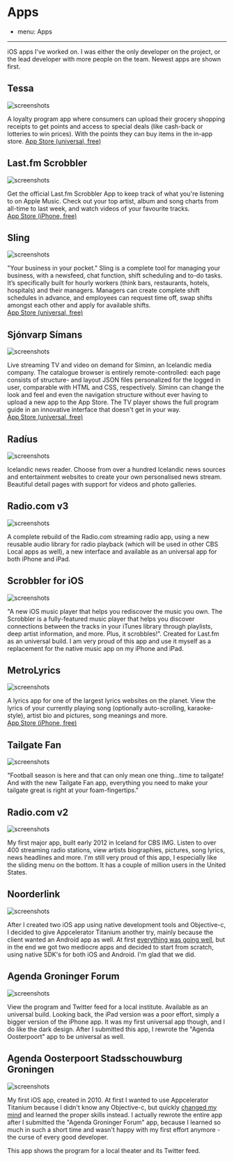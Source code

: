 # Apps
- menu: Apps
---------------------

iOS apps I've worked on. I was either the only developer on the project, or the lead developer with more people on the team. Newest apps are shown first.

## Tessa
![screenshots](tessa.png)

A loyalty program app where consumers can upload their grocery shopping receipts to get points and access to special deals (like cash-back or lotteries to win prices). With the points they can buy items in the in-app store.
[App Store (universal, free)](https://itunes.apple.com/nl/app/tessa-sparen-voor-korting/id1159009842?l=en&mt=8)


## Last.fm Scrobbler
![screenshots](lastfm.jpg)

Get the official Last.fm Scrobbler App to keep track of what you're listening to on Apple Music. Check out your top artist, album and song charts from all-time to last week, and watch videos of your favourite tracks.  
[App Store (iPhone, free)](https://itunes.apple.com/us/app/last-fm-scrobbler/id1188681944?ls=1&mt=8)


## Sling
![screenshots](sling.png)

"Your business in your pocket." Sling is a complete tool for managing your business, with a newsfeed, chat function, shift scheduling and to-do tasks. It’s specifically built for hourly workers (think bars, restaurants, hotels, hospitals) and their managers. Managers can create complete shift schedules in advance, and employees can request time off, swap shifts amongst each other and apply for available shifts.  
[App Store (universal, free)](https://itunes.apple.com/us/app/sling-stay-in-sync-your-team/id922995624?mt=8)


## Sjónvarp Símans
![screenshots](sjonvarp.jpg)

Live streaming TV and video on demand for Síminn, an Icelandic media company. The catalogue browser is entirely remote-controlled: each page consists of structure- and layout JSON files personalized for the logged in user, comparable with HTML and CSS, respectively. Síminn can change the look and feel and even the navigation structure without ever having to upload a new app to the App Store. The TV player shows the full program guide in an innovative interface that doesn't get in your way.  
[App Store (universal, free)](https://itunes.apple.com/app/sjonvarp-simans/id724740942?mt=8)


## Radíus
![screenshots](radius.jpg)

Icelandic news reader. Choose from over a hundred Icelandic news sources and entertainment websites to create your own personalised news stream. Beautiful detail pages with support for videos and photo galleries.


## Radio.com v3
![screenshots](radio3.jpg)

A complete rebuild of the Radio.com streaming radio app, using a new reusable audio library for radio playback (which will be used in other CBS Local apps as well), a new interface and available as an universal app for both iPhone and iPad.


## Scrobbler for iOS
![screenshots](scrobbler.jpg)

"A new iOS music player that helps you rediscover the music you own. The Scrobbler is a fully-featured music player that helps you discover connections between the tracks in your iTunes library through playlists, deep artist information, and more. Plus, it scrobbles!". Created for Last.fm as an universal build. I am very proud of this app and use it myself as a replacement for the native music app on my iPhone and iPad.


## MetroLyrics
![screenshots](metrolyrics.jpg)

A lyrics app for one of the largest lyrics websites on the planet. View the lyrics of your currently playing song (optionally auto-scrolling, karaoke-style), artist bio and pictures, song meanings and more.  
[App Store (iPhone, free)](https://itunes.apple.com/app/metrolyrics/id547825550)


## Tailgate Fan
![screenshots](tailgate.jpg)

"Football season is here and that can only mean one thing...time to tailgate! And with the new Tailgate Fan app, everything you need to make your tailgate great is right at your foam-fingertips."


## Radio.com v2
![screenshots](radio2.jpg)

My first major app, built early 2012 in Iceland for CBS IMG. Listen to over 400 streaming radio stations, view artists biographies, pictures, song lyrics, news headlines and more. I'm still very proud of this app, I especially like the sliding menu on the bottom. It has a couple of million users in the United States.


## Noorderlink
![screenshots](noorderlink.jpg)

After I created two iOS app using native development tools and Objective-c, I decided to give Appcelerator Titanium another try, mainly because the client wanted an Android app as well. At first [everything was going well](/articles/2010/11/09/once-again-i-turn-appcelerator/), but in the end we got two mediocre apps and decided to start from scratch, using native SDK's for both iOS and Android. I'm glad that we did.


## Agenda Groninger Forum
![screenshots](forum.jpg)

View the program and Twitter feed for a local institute. Available as an universal build. Looking back, the iPad version was a poor effort, simply a bigger version of the iPhone app. It was my first universal app though, and I do like the dark design. After I submitted this app, I rewrote the "Agenda Oosterpoort" app to be universal as well.


## Agenda Oosterpoort Stadsschouwburg Groningen
![screenshots](oosterpoort.jpg)

My first iOS app, created in 2010. At first I wanted to use Appcelerator Titanium because I didn't know any Objective-c, but quickly [changed my mind](/articles/2010/04/21/getting-started-iphone-app-development/) and learned the proper skills instead. I actually rewrote the entire app after I submitted the "Agenda Groninger Forum" app, because I learned so much in such a short time and wasn't happy with my first effort anymore - the curse of every good developer.

This app shows the program for a local theater and its Twitter feed.
